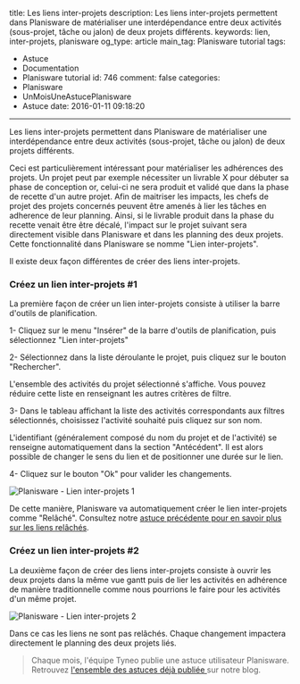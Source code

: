 title: Les liens inter-projets
description: Les liens inter-projets permettent dans Planisware de matérialiser une interdépendance entre deux activités (sous-projet, tâche ou jalon) de deux projets différents.
keywords: lien, inter-projets, planisware
og_type: article
main_tag: Planisware tutorial
tags:
  - Astuce
  - Documentation
  - Planisware tutorial
id: 746
comment: false
categories:
  - Planisware
  - UnMoisUneAstucePlanisware
  - Astuce
date: 2016-01-11 09:18:20
---

Les liens inter-projets permettent dans Planisware de matérialiser une interdépendance entre deux activités (sous-projet, tâche ou jalon) de deux projets différents.

Ceci est particulièrement intéressant pour matérialiser les adhérences des projets. Un projet peut par exemple nécessiter un livrable X pour débuter sa phase de conception or, celui-ci ne sera produit et validé que dans la phase de recette d'un autre projet. Afin de maitriser les impacts, les chefs de projet des projets concernés peuvent être amenés à lier les tâches en adherence de leur planning. Ainsi, si le livrable produit dans la phase du recette venait être être décalé, l'impact sur le projet suivant sera directement visible dans Planisware et dans les planning des deux projets. Cette fonctionnalité dans Planisware se nomme "Lien inter-projets".
<!-- more --> 
Il existe deux façon différentes de créer des liens inter-projets.

### Créez un lien inter-projets #1

La première façon de créer un lien inter-projets consiste à utiliser la barre d'outils de planification.

1- Cliquez sur le menu "Insérer" de la barre d'outils de planification, puis sélectionnez "Lien inter-projets"

2- Sélectionnez dans la liste déroulante le projet, puis cliquez sur le bouton "Rechercher".

L'ensemble des activités du projet sélectionné s'affiche. Vous pouvez réduire cette liste en renseignant les autres critères de filtre.

3- Dans le tableau affichant la liste des activités correspondants aux filtres sélectionnés, choisissez l'activité souhaité puis cliquez sur son nom.

L'identifiant (généralement composé du nom du projet et de l'activité) se renseigne automatiquement dans la section "Antécédent". Il est alors possible de changer le sens du lien et de positionner une durée sur le lien.

4- Cliquez sur le bouton "Ok" pour valider les changements.

![Planisware - Lien inter-projets 1](/blog/wp-content/uploads/2015/09/Planisware-Lien-inter-projets-1.gif)

De cette manière, Planisware va automatiquement créer le lien inter-projets comme "Relâché". Consultez notre [astuce précédente pour en savoir plus sur les liens relâchés](//blog/2015/11/04/les-liens-relaches-dans-planisware/).

### Créez un lien inter-projets #2

La deuxième façon de créer des liens inter-projets consiste à ouvrir les deux projets dans la même vue gantt puis de lier les activités en adhérence de manière traditionnelle comme nous pourrions le faire pour les activités d'un même projet.

![Planisware - Lien inter-projets 2](/blog/wp-content/uploads/2015/09/Planisware-Lien-inter-projets-2.gif)

Dans ce cas les liens ne sont pas relâchés. Chaque changement impactera directement le planning des deux projets liés.
> Chaque mois, l'équipe Tyneo publie une astuce utilisateur Planisware. Retrouvez [l'ensemble des astuces déjà publiée ](https://tyneo.net/blog/categories/Astuce/)sur notre blog.